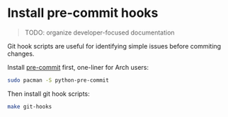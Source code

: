 # Install pre-commit hooks

> TODO: organize developer-focused documentation

Git hook scripts are useful for identifying simple issues before commiting changes.

Install [pre-commit](https://pre-commit.com/#install) first, one-liner for Arch users:

```sh
sudo pacman -S python-pre-commit
```

Then install git hook scripts:

```sh
make git-hooks
```
